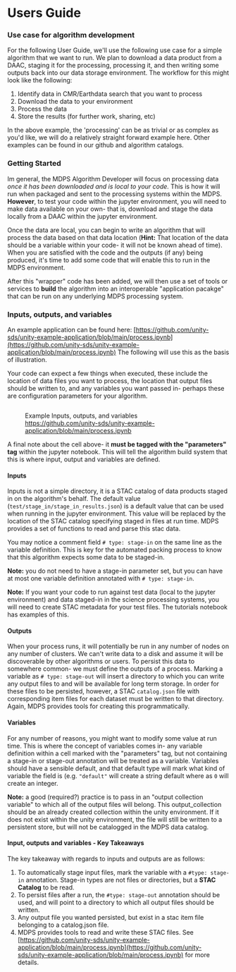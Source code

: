 # Users Guide

### Use case for algorithm development

For the following User Guide, we'll use the following use case for a simple algorithm that we want to run. We plan to download a data product from a DAAC, staging it for the processing, processing it, and then writing some outputs back into our data storage environment. The workflow for this might look like the following:

1. Identify data in CMR/Earthdata search that you want to process
2. Download the data to your environment
3. Process the data
4. Store the results (for further work, sharing, etc)

In the above example, the 'processing' can be as trivial or as complex as you'd like, we will do a relatively straight forward example here. Other examples can be found in our github and algorithm catalogs.&#x20;

### Getting Started

Im general, the MDPS Algorithm Developer will focus on processing data _once it has been downloaded and is local to your code._ This is how it will run when packaged and sent to the processing systems within the MDPS. **However**, to test your code within the jupyter environment,  you will need to make data available on your own- that is, download and stage the data locally from a DAAC within the jupyter environment.

Once the data are local, you can begin to write an algorithm that will process the data based on that data location (**Hint:** That location of the data should be a variable within your code- it will not be known ahead of time). When you are satisfied with the code and the outputs (if any) being produced, it's time to add some code that will enable this to run in the MDPS environment.

After this "wrapper" code has been added, we will then use a set of tools or services to **build** the algorithm into an interoperable "application pacakge" that can be run on any underlying MDPS processing system.

### Inputs, outputs, and variables

An example application can be found here: [https://github.com/unity-sds/unity-example-application/blob/main/process.ipynb](https://github.com/unity-sds/unity-example-application/blob/main/process.ipynb) The following will use this as the basis of illustration.

Your code can expect a few things when executed, these include the location of data files you want to process, the location that output files should be written to, and any variables you want passed in- perhaps these are configuration parameters for your algorithm.

<figure><img src="../../../.gitbook/assets/Screenshot 2024-02-29 at 11.11.38 AM.png" alt=""><figcaption><p>Example Inputs, outputs, and variables <a href="https://github.com/unity-sds/unity-example-application/blob/main/process.ipynb">https://github.com/unity-sds/unity-example-application/blob/main/process.ipynb</a></p></figcaption></figure>

A final note about the cell above- it **must be tagged with the "parameters" tag** within the jupyter notebook. This will tell the algorithm build system that this is where input, output and variables are defined.

#### Inputs

Inputs is not a simple directory, it is a STAC catalog of data products staged in on the algorithm's behalf. The default value (`test/stage_in/stage_in_results.json`) is a default value that can be used when running in the jupyter environment. This value will be replaced by the location of the STAC catalog specifying staged in files at run time. MDPS provides a set of functions to read and parse this stac data.

You may notice a comment field `# type: stage-in` on the same line as the variable definition. This is key for the automated packing process to know that this algorithm expects some data to be staged-in.

**Note:** you do not need to have a stage-in parameter set, but you can have at most one variable definition annotated with `# type: stage-in`.

**Note:** If you want your code to run against test data (local to the jupyter environment) and data staged-in in the science processing systems, you will need to create STAC metadata for your test files. The tutorials notebook has examples of this.

#### Outputs

When your process runs, it will potentially be run in any number of nodes on any number of clusters. We can't write data to a disk and assume it will be discoverable by other algorithms or users. To persist this data to somewhere common- we must define the outputs of a process. Marking a variable as `# type: stage-out` will insert a directory to which you can write any output files to and will be available for long term storage. In order for these files to be persisted, however, a STAC `catalog.json` file with corresponding item files for each dataset must be written to that directory. Again, MDPS provides tools for creating this programmatically.

#### Variables

For any number of reasons, you might want to modify some value at run time. This is where the concept of variables comes in- any variable definition within a cell marked with the "parameters" tag, but not containing a stage-in or stage-out annotation will be treated as a variable. Variables should have a sensible default, and that default type will mark what kind of variable the field is (e.g. `"default"` will create a string default where as `0` will create an integer.

**Note:** a good (required?) practice is to pass in an "output collection variable" to which all of the output files will belong. This output\_collection should be an already created collection within the unity environment. If it does not exist within the unity environment, the file will still be written to a persistent store, but will not be catalogged in the MDPS data catalog.

#### Input, outputs and variables - Key Takeaways

The key takeaway with regards to inputs and outputs are as follows:

1. To automatically stage input files, mark the variable with a `#type: stage-in` annotation. Stage-in types are not files or directories, but a **STAC Catalog** to be read.
2. To persist files after a run, the `#type: stage-out` annotation should be used, and will point to a directory to which all output files should be written.
3. Any output file you wanted persisted, but exist in a stac item file belonging to a catalog.json file.
4. MDPS provides tools to read and write these STAC files. See [https://github.com/unity-sds/unity-example-application/blob/main/process.ipynb](https://github.com/unity-sds/unity-example-application/blob/main/process.ipynb) for more details.







